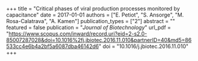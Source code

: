 +++
title = "Critical phases of viral production processes monitored by capacitance"
date = 2017-01-01
authors = ["E. Petiot", "S. Ansorge", "M. Rosa-Calatrava", "A. Kamen"]
publication_types = ["2"]
abstract = ""
featured = false
publication = "*Journal of Biotechnology*"
url_pdf = "https://www.scopus.com/inward/record.uri?eid=2-s2.0-85007287028&doi=10.1016%2fj.jbiotec.2016.11.010&partnerID=40&md5=86533cc4e6b4a2bf5a6087dba46142d6"
doi = "10.1016/j.jbiotec.2016.11.010"
+++

